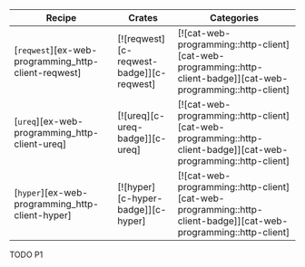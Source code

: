 | Recipe | Crates | Categories |
|--------|--------|------------|
| [`reqwest`][ex-web-programming_http-client-reqwest] | [![reqwest][c-reqwest-badge]][c-reqwest] | [![cat-web-programming::http-client][cat-web-programming::http-client-badge]][cat-web-programming::http-client] |
| [`ureq`][ex-web-programming_http-client-ureq] | [![ureq][c-ureq-badge]][c-ureq] | [![cat-web-programming::http-client][cat-web-programming::http-client-badge]][cat-web-programming::http-client] |
| [`hyper`][ex-web-programming_http-client-hyper] | [![hyper][c-hyper-badge]][c-hyper] | [![cat-web-programming::http-client][cat-web-programming::http-client-badge]][cat-web-programming::http-client] |

<div class="hidden">
TODO P1
</div>
